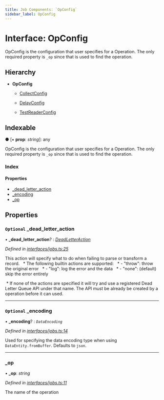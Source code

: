 ```yaml
---
title: Job Components: `OpConfig`
sidebar_label: OpConfig
---
```


# Interface: OpConfig

OpConfig is the configuration that user specifies
for a Operation.
The only required property is `_op` since that is used
to find the operation.

## Hierarchy

* **OpConfig**

  * [CollectConfig](collectconfig.md)

  * [DelayConfig](delayconfig.md)

  * [TestReaderConfig](testreaderconfig.md)

## Indexable

● \[▪ **prop**: *string*\]: any

OpConfig is the configuration that user specifies
for a Operation.
The only required property is `_op` since that is used
to find the operation.

### Index

#### Properties

* [_dead_letter_action](opconfig.md#optional-_dead_letter_action)
* [_encoding](opconfig.md#optional-_encoding)
* [_op](opconfig.md#_op)

## Properties

### `Optional` _dead_letter_action

• **_dead_letter_action**? : *[DeadLetterAction](../overview.md#deadletteraction)*

*Defined in [interfaces/jobs.ts:25](https://github.com/terascope/teraslice/blob/d3a803c3/packages/job-components/src/interfaces/jobs.ts#L25)*

This action will specify what to do when failing to parse or transform a record. ​​​​​
​​​​​     * The following builtin actions are supported: ​​​
​​​​​     *  - "throw": throw the original error ​​​​​
​​​​​     *  - "log": log the error and the data ​​​​​
​​​​​     *  - "none": (default) skip the error entirely

​​     * If none of the actions are specified it will try and use a registered Dead Letter Queue API under that name.
The API must be already be created by a operation before it can used.​

___

### `Optional` _encoding

• **_encoding**? : *`DataEncoding`*

*Defined in [interfaces/jobs.ts:14](https://github.com/terascope/teraslice/blob/d3a803c3/packages/job-components/src/interfaces/jobs.ts#L14)*

Used for specifying the data encoding type when using `DataEntity.fromBuffer`. Defaults to `json`.

___

###  _op

• **_op**: *string*

*Defined in [interfaces/jobs.ts:11](https://github.com/terascope/teraslice/blob/d3a803c3/packages/job-components/src/interfaces/jobs.ts#L11)*

The name of the operation

